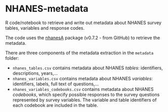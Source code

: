 # NHANES-metadata
R code/notebook to retrieve and write out metadata about NHANES survey tables, variables and response codes.

The code uses the [nhanesA](https://github.com/cjendres1/nhanes) package (v0.7.2 - from GitHub) to retrieve the metadata. 

There are three components of the metadata extraction in the `metadata` folder:
* `nhanes_tables.csv` contains metadata about NHANES _tables_: identifiers, descriptions, years,...
* `nhanes_variables.csv` contains metadata about NHANES _variables_: identifiers, labels, full text of questions,...
* `nhanes_variables_codebooks.csv` contains metadata about NHANES _codebooks_, which specify possible responses to the survey questions represented by survey variables. The variable and table identifiers of each codebook are included in the table.
